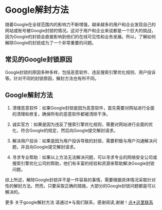 # Google解封方法

随着Google在全球范围内的影响力不断增强，越来越多的用户和企业发现自己的网站或账号被Google封锁的情况。这对于用户和企业来说都是一个巨大的挑战，因为Google的封锁会直接影响到他们的在线可见性和业务发展。所以，了解如何解除Google的封锁成为了一个非常重要的问题。

## 常见的Google封锁原因

Google封锁的原因多种多样，包括恶意软件、违反搜索引擎优化规则、用户投诉等。针对不同的封锁原因，解封方法也有所不同。

## Google解封方法

1. 清理恶意软件：如果Google封锁是因为恶意软件，首先需要对网站进行全面的清理和修复，确保所有的恶意软件都被清除干净。

2. 诚实官方：如果是因为违反了搜索引擎优化规则，需要对网站进行全面的优化，符合Google的规定，然后向Google提交解封请求。

3. 解决用户投诉：如果是因为用户投诉导致的封锁，需要积极与用户沟通解决问题，并且向Google提交解封请求。

4. 寻求专业帮助：如果以上方法无法解决问题，可以寻求专业的网络安全公司或搜索引擎优化公司的帮助，他们有丰富的经验和资源来帮助解决Google封锁问题。

综上所述，解除Google封锁并不是一件容易的事情，需要根据具体情况采取针对性的解封方法。然而，只要采取正确的措施，大部分的Google封锁问题都是可以解决的。

更多 关于google解封方法 请通过✈与我们联系，感谢阅读,谢谢！[点✈这里联系](https://lm.k02.cc)
